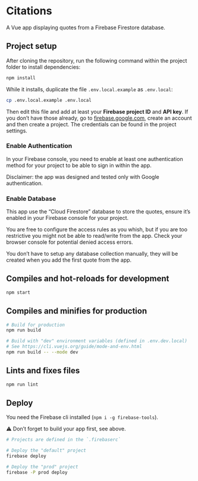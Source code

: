 # Citations

A Vue app displaying quotes from a Firebase Firestore database.

## Project setup

After cloning the repository, run the following command within the project folder to install dependencies:

```bash
npm install
```

While it installs, duplicate the file `.env.local.example` as `.env.local`:

```bash
cp .env.local.example .env.local
```

Then edit this file and add at least your **Firebase project ID** and **API key**. If you don’t have those already, go to [firebase.google.com](https://firebase.google.com/), create an account and then create a project. The credentials can be found in the project settings.

### Enable Authentication

In your Firebase console, you need to enable at least one authentication method for your project to be able to sign in within the app.

Disclaimer: the app was designed and tested only with Google authentication.

### Enable Database

This app use the “Cloud Firestore” database to store the quotes, ensure it’s enabled in your Firebase console for your project.

You are free to configure the access rules as you whish, but if you are too restrictive you might not be able to read/write from the app. Check your browser console for potential denied access errors.

You don’t have to setup any database collection manually, they will be created when you add the first quote from the app.

## Compiles and hot-reloads for development

```bash
npm start
```

## Compiles and minifies for production

```bash
# Build for production
npm run build

# Build with "dev" environment variables (defined in .env.dev.local)
# See https://cli.vuejs.org/guide/mode-and-env.html
npm run build -- --mode dev
```

## Lints and fixes files

```bash
npm run lint
```

## Deploy

You need the Firebase cli installed (`npm i -g firebase-tools`).

⚠️ Don’t forget to build your app first, see above.

```bash
# Projects are defined in the `.firebaserc`

# Deploy the "default" project
firebase deploy

# Deploy the "prod" project
firebase -P prod deploy
```
